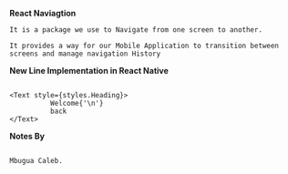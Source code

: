 **React Naviagtion**

```
It is a package we use to Navigate from one screen to another.

It provides a way for our Mobile Application to transition between
screens and manage navigation History

```

**New Line Implementation in React Native**

```

<Text style={styles.Heading}>
          Welcome{'\n'}
          back
</Text>

```

**Notes By**

```

Mbugua Caleb.


```
